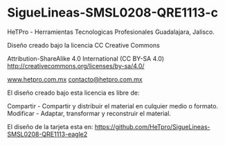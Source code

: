 SigueLineas-SMSL0208-QRE1113-c
==============================

HeTPro - Herramientas Tecnologicas Profesionales
Guadalajara, Jalisco. 

Diseño creado bajo la licencia CC Creative Commons

Attribution-ShareAlike 4.0 International (CC BY-SA 4.0) 
http://creativecommons.org/licenses/by-sa/4.0/

www.hetpro.com.mx
contacto@hetpro.com.mx

El diseño creado bajo esta licencia es libre de:

Compartir - Compartir y distribuir el material en culquier medio o formato.
Modificar - Adaptar, transformar y reconstruir el material.

El diseño de la tarjeta esta en:
https://github.com/HeTpro/SigueLineas-SMSL0208-QRE1113-eagle2
